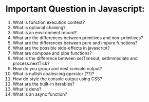 # Important Question in Javascript:

1. What is function execution context?
2. What is optional chaining?
3. What is an environment record?
4. What are the differences between primitives and non-primitives?
5. What are the differences between pure and impure functions?
6. What are the possible side-effects in javascript?
7. What are compose and pipe functions?
8. What is the difference between setTimeout, setImmediate and process.nextTick?
9. How do you group and nest console output?
10. What is nullish coalescing operator (??)?
11. How do style the console output using CSS?
12. What are the built-in iterables?
13. What is deno?
14. What is an async function?


